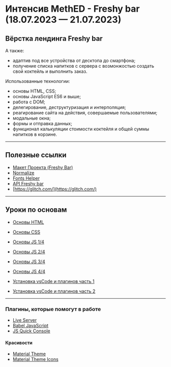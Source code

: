 # Интенсив MethED - Freshy bar (18.07.2023 — 21.07.2023)

## Вёрстка лендинга Freshy bar

А также:
- адаптив под все устройства от десктопа до смартфона;
- получение списка напитков с сервера с возмонжостью создать свой коктейль и выполнить заказ.

Использованные технологии:
- основы HTML, CSS;
- основы JavaScript ES6 и выше;
- работа с DOM;
- делегирование, деструктуризация и интерполяция;
- реагирование сайта на действия, совершаемые пользователями;
- модальные окна;
- формы и отправка данных;
- функционал калькуляции стоимости коктейля и общей суммы напитков в корзине.

***

## Полезные ссылки
- [Макет Проекта (Freshy Bar)](https://www.figma.com/file/4JGrMCleZrKPnSEkvrWgH5/Freshy-Bar-(Intensive)?type=design&node-id=101%3A2&mode=dev)
- [Normalize](https://necolas.github.io/normalize.css/)
- [Fonts Helper](https://gwfh.mranftl.com/fonts)
- [API Freshy bar](https://github.com/maksim-leskin/api_freshy)
- [https://glitch.com/](https://glitch.com/)

***

## Уроки по основам
- [Основы HTML](https://youtu.be/0gYhRh6S4C4)
- [Основы CSS](https://youtu.be/vKYmg2AR2xo)
- [Основы JS 1/4](https://youtu.be/BrUayeSPBLc)
- [Основы JS 2/4](https://youtu.be/RpkWkBH05ak)
- [Основы JS 3/4](https://youtu.be/uWzxGJJ58iA)
- [Основы JS 4/4](https://youtu.be/LaJ6fKtz-cM)


- [Установка vsCode и плагинов часть 1](https://youtu.be/ZD-ymO04w70)
- [Установка vsCode и плагинов часть 2](https://youtu.be/Uy2li11PXC8)

---

### Плагины, которые помогут в работе
- [Live Server](https://bit.ly/3lKNx4U)
- [Babel JavaScript](https://marketplace.visualstudio.com/items?itemName=mgmcdermott.vscode-language-babel)
- [JS Quick Console](https://marketplace.visualstudio.com/items?itemName=AhadCove.js-quick-console)

#### Красивости
- [Material Theme](https://bit.ly/2VycAwV)
- [Material Theme Icons](https://bit.ly/3yAeITo)